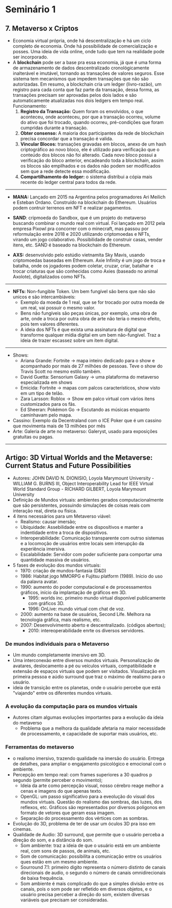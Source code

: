# Seminário 1

## 7. Metaverso x Criptos

- Economia virtual própria, onde há descentralização e há um ciclo completo de economia. Onde há possibilidade de comercialização e posses. Uma ideia de vida online, onde tudo que tem na realidade pode ser incorporado.
- A **blockchain** pode ser a base pra essa economia, já que é uma forma de armazenamento de dados descentralizado cronológicamente inalterável e imutável, tornando as transações de valores seguros. Esse sistema tem mecanismos que impedem transações que não são autorizadas. Em resumo, a blockchain cria um ledger (livro-razão), um registro para cada conta que faz parte da transação, dessa forma, as transações precisam ser aprovadas pelos dois lados e são automaticamente atualizadas nos dois ledgers em tempo real. Funcionamento:
    1. **Registro da Transação:** Quem foram os envolvidos, o que aconteceu, onde aconteceu, por que a transação ocorreu, volume do ativo que foi trocado, quando ocorreu, pré-condições que foram cumpridas durante a transação.
    2. **Obter consenso:** A maioria dos participantes da rede de blockchain precisa concordar que a transação é valida.
    3. **Vincular Blocos:** transações gravadas em blocos, anexo de um hash criptográfico ao novo bloco, ele é utilizado para verificação que o conteúdo dos blocos não foi alterado. Cada novo bloco possui a verificação do bloco anterior, encadeando toda a blockchain, assim os blocos são empilhados e os dados não podem ser modificados sem que a rede detecte essa modificação.
    4. **Compartilhamento do ledger:** o sistema distribui a cópia mais recente do ledger central para todos da rede.
---
- **MANA:** Lançado em 2015 na Argentina pelos programadores Ari Meilich e Esteban Ordano. Construído na blockchain do Ethereum. Usuários podem contruir terrenos em NFT e realizar pagamentos.

- **SAND**: cripmoeda do Sandbox, que é um projeto do metaverso buscando combinar o mundo real com virtual. Foi lançado em 2012 pela empresa Pixowl pra concorrer com o minecraft, mas passou por reformulação entre 2018 e 2020 utilizando criptomoedas e NFTs, virando um jogo colaborativo. Possibilidade de construir casas, vender itens, etc. SAND é baseado na blockchain do Ethereum.
  
- **AXS:** desenvolvido pelo estúdio vietnamita Sky Mavis, usando criptomoedas baseadas em Ethereum. Axie Infinity é um jogo de troca e batalha, onde os jogadores podem coletar, cruzar, criar, batalhar e trocar criaturas que são conhecidas como Axies (baseado no animal Axolote), digitalizados como NFTs.

---

- **NFTs:** Non-fungible Token. Um bem fungível são bens que não são unicos e são intercambiáveis: 
    - Exemplo da moeda de 1 real, que se for trocado por outra moeda de um real, vai possuir o mesmo valor.
    - Bens não fungíveis são peças únicas, por exemplo, uma obra de arte, onde a troca por outra obra de arte não teria o mesmo efeito, pois tem valores diferentes.
    - A ideia dos NFTs é que exista uma assinatura de digital que transforme qualquer mídia digital em um bem não-fungível. Traz a ideia de trazer escassez sobre um item digital.

---
- Shows:
  - Ariana Grande: Fortnite -> mapa inteiro dedicado para o show e acompanhado por mais de 27 milhões de pessoas. Teve o show do Travis Scott no mesmo estilo também.
  - David Guetta: Sensorium Galaxy -> uma plataforma do metaverso especializada em shows
  - Emicida: Fortnite -> mapas com palcos característicos, show visto em um tipo de telão.
  - Zara Larsson: Roblox -> Show em palco virtual com vários itens customizados para os fãs.
  - Ed Sheeran: Pokémon Go -> Escutando as músicas enquanto caminhavam pelo mapa.
- Cassino: Exemplo da Decentraland com o ICE Poker que é um cassino que movimenta mais de 13 milhões por mês
- Arte: Galeria de arte no metaverso: Galeryst, usado para exposições gratuítas ou pagas.

---

## Artigo: 3D Virtual Worlds and the Metaverse: Current Status and Future Possibilities

- Autores: JOHN DAVID N. DIONISIO, Loyola Marymount University - WILLIAM G. BURNS III, Object Interoperability Lead for IEEE Virtual World Standard Group - RICHARD GILBERT, Loyola Marymount University
- Definição de Mundos virtuais: ambientes gerados computacionalmente que são persistentes, possuindo simulações de coisas reais com interação real, direta ou física.
- 4 itens necessários para um Metaverso viável:
  - Realismo: causar imersão;
  - Ubiquidade: Assebilidade entre os disposítivos e manter a indentidade entre a troca de dispositivos.
  - Interoperabilidade: Comunicação transparente com outrso sistemas e a locomoção de usuários entre locais sem interupção da experiência imersiva.
  - Escalabilidade: Servidor com poder suficiente para comportar uma quantidade massiva de usuários.
- 5 fases de evolução dos mundos virtuais:
  - 1970: criação de mundos-fantasia (D&D)
  - 1986: Habitat jogo MMORPG e Fujitsu platform (1989). Início do uso da palavra avatar.
  - 1990: aumento do poder computacional e de processamentos gráficos, início da implantação de gráficos em 3D.
    - 1995: worlds inc. primeiro mundo virtual disponível publicamente com gráficos 3D.
    - 1996: OnLive: mundo virtual com chat de voz.
  - 2000: aumento na base de usuários, Second Life. Melhora na tecnologia gráfica, mais realismo, etc.
  - 2007: Desenvolvimento aberto e descentralizado. (códigos abertos);
    - 2010: intereoperabilidade enrte os diversos servidores.
  
### De mundos individuais para o Metaverso
- Um mundo completamente imersivo em 3D.
- Uma interconexão entre diversos mundos virtuais. Personalização de avatares, deslocamento a pé ou veículos virtuais, compatibilidade e extensão de espaços virtuais que podem ser visitados. Visualização em primeira pessoa e aúdio surround que traz o máximo de realismo para o usuário.
- ideia de transição entre os planetas, onde o usuário percebe que está "viajando" entre os diferentes mundos virtuais.

### A evolução da computação para os mundos virtuais
- Autores citam algumas evoluções importantes para a evolução da ideia do metaverso
  - Problema que a melhora da qualidade afetaria na maior necessidade de processamento, e capacidade de suportar mais usuários, etc.

### Ferramentas do metaverso
- o realismo imersivo, trazendo qualidade na imersão do usuário. Entrega de detalhes, para ampliar o engajamento psicológico e emocional com o ambiente.
- Percepção em tempo real: com frames superiores a 30 quadros p segundo (permite perceber o movimento);
  - Ideia da arte como percepção visual, nosso cérebro reage melhor a cenas e imagens do que apenas texto.
  - OpenGL: um passo significativo para a eveolução do visual dos mundos virtuais. Questão do realismo das sombras, das luzes, dos reflexos, etc. Gráficos são representados por diversos poligonos em formato de vetores que geram essa imagem.
  - Separação do processamento dos vértices com as sombras.
- Evolução do 3D, problema de ter de usar um óculos 3D pra isso em cinemas.
- Qualidade de Audio: 3D surround, que permite que o usuário perceba a direção do som, e a distância do som.
  - Som ambiente: traz a ideia de que o usuário está em um ambiente real, com sons de passos, de animais, etc.
  - Som de comunicação: possibilita a comunicação entre os usuários ques estão em um mesmo ambiente.
  - Sourround 7.1: primeiro digito representa o número distinto de canais direcionais de audio, o segundo o número de canais omnidirecionais de baixa frequência.
  - Som ambiente é mais complicado do que a simples divisão entre os canais, pois o som pode ser refletido em diversos objetos, e o usuário precisa perceber a direção do som, existem diversas variáveis que precisam ser consideradas.